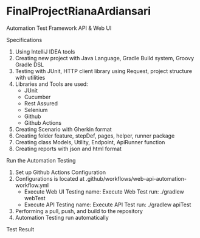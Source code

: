 # FinalProjectRianaArdiansari

Automation Test Framework API & Web UI

Specifications
1. Using IntelliJ IDEA tools
2. Creating new project with Java Language, Gradle Build system, Groovy Gradle DSL
3. Testing with JUnit, HTTP client library using Request, project structure with utilities
4. Libraries and Tools are used:
    - JUnit
    - Cucumber
    - Rest Assured
    - Selenium
    - Github
    - Github Actions
5. Creating Scenario with Gherkin format
6. Creating folder feature, stepDef, pages, helper, runner package
7. Creating class Models, Utility, Endpoint, ApiRunner function
8. Creating reports with json and html format

Run the Automation Testing
1. Set up Github Actions Configuration
2. Configurations is located at .github/workflows/web-api-automation-workflow.yml
    - Execute Web UI Testing
      name: Execute Web Test
      run: ./gradlew webTest
    - Execute API Testing
      name: Execute API Test
      run: ./gradlew apiTest
3. Performing a pull, push, and build to the repository
4. Automation Testing run automatically

Test Result